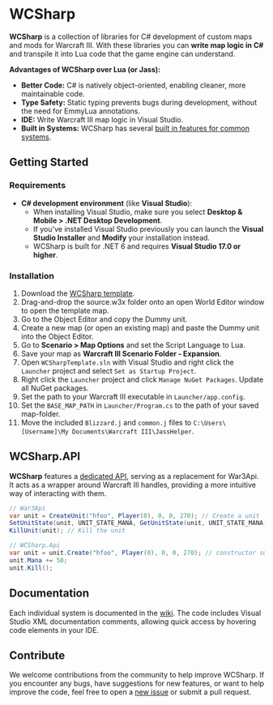 # WCSharp

**WCSharp** is a collection of libraries for C# development of custom maps and mods for Warcraft III. With these libraries you can **write map logic in C#** and transpile it into Lua code that the game engine can understand.

**Advantages of WCSharp over Lua (or Jass):**
* **Better Code:** C# is natively object-oriented, enabling cleaner, more maintainable code.
* **Type Safety:** Static typing prevents bugs during development, without the need for EmmyLua annotations.
* **IDE:** Write Warcraft III map logic in Visual Studio.
* **Built in Systems:** WCSharp has several [built in features for common systems](https://github.com/Orden4/WCSharp/wiki).

## Getting Started

### Requirements

* **C# development environment** (like **Visual Studio**):
	* When installing Visual Studio, make sure you select **Desktop & Mobile > .NET Desktop Development**.
	* If you've installed Visual Studio previously you can launch the **Visual Studio Installer** and **Modify** your installation instead.
	* WCSharp is built for .NET 6 and requires **Visual Studio 17.0 or higher**.

### Installation

1. Download the [WCSharp template](https://github.com/Orden4/WCSharp/wiki/WCSharp-template).
2. Drag-and-drop the source.w3x folder onto an open World Editor window to open the template map.
3. Go to the Object Editor and copy the Dummy unit.
4. Create a new map (or open an existing map) and paste the Dummy unit into the Object Editor.
5. Go to **Scenario > Map Options** and set the Script Language to Lua.
6. Save your map as **Warcraft III Scenario Folder - Expansion**.
7. Open `WCSharpTemplate.sln` with Visual Studio and right click the `Launcher` project and select `Set as Startup Project`.
8. Right click the `Launcher` project and click `Manage NuGet Packages`. Update all NuGet packages.
9. Set the path to your Warcraft III executable in `Launcher/app.config`.
10. Set the `BASE_MAP_PATH` in `Launcher/Program.cs` to the path of your saved map-folder.
11. Move the included `Blizzard.j` and `common.j` files to `C:\Users\[Username]\My Documents\Warcraft III\JassHelper`.
## WCSharp.API

**WCSharp** features a [dedicated API](https://github.com/Orden4/WCSharp/wiki/WCSharp.Api), serving as a replacement for War3Api. It acts as a wrapper around Warcraft III handles, providing a more intuitive way of interacting with them.

```cs
// War3Api
var unit = CreateUnit("hfoo", Player(0), 0, 0, 270); // Create a unit
SetUnitState(unit, UNIT_STATE_MANA, GetUnitState(unit, UNIT_STATE_MANA) + 50); // Increase its mana by 50
KillUnit(unit); // Kill the unit

// WCSharp.Api
var unit = unit.Create("hfoo", Player(0), 0, 0, 270); // constructor support will be added in the future, there's a bug with CSharpLua for the time being
unit.Mana += 50;
unit.Kill();
```

## Documentation

Each individual system is documented in the [wiki](https://github.com/Orden4/WCSharp/wiki). The code includes Visual Studio XML documentation comments, allowing quick access by hovering code elements in your IDE.

## Contribute

We welcome contributions from the community to help improve WCSharp. If you encounter any bugs, have suggestions for new features, or want to help improve the code, feel free to open a [new issue](https://github.com/Orden4/WCSharp/issues) or submit a pull request.